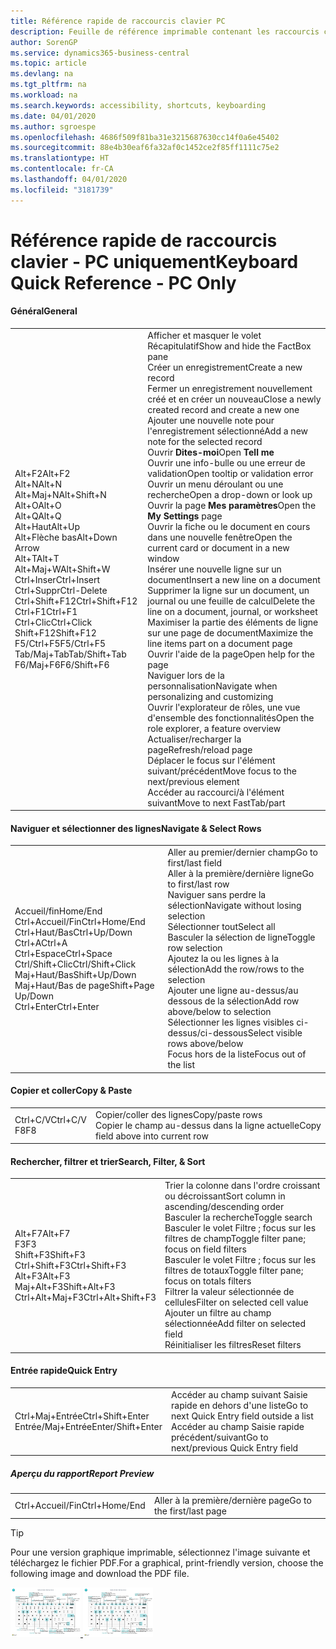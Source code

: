 ```yaml
---
title: Référence rapide de raccourcis clavier PC
description: Feuille de référence imprimable contenant les raccourcis clavier les plus populaires pour les utilisateurs de PC.
author: SorenGP
ms.service: dynamics365-business-central
ms.topic: article
ms.devlang: na
ms.tgt_pltfrm: na
ms.workload: na
ms.search.keywords: accessibility, shortcuts, keyboarding
ms.date: 04/01/2020
ms.author: sgroespe
ms.openlocfilehash: 4686f509f81ba31e3215687630cc14f0a6e45402
ms.sourcegitcommit: 88e4b30eaf6fa32af0c1452ce2f85ff1111c75e2
ms.translationtype: HT
ms.contentlocale: fr-CA
ms.lasthandoff: 04/01/2020
ms.locfileid: "3181739"
---
```

# <a name="keyboard-quick-reference---pc-only"></a><span data-ttu-id="d07cf-103">Référence rapide de raccourcis clavier - PC uniquement</span><span class="sxs-lookup"><span data-stu-id="d07cf-103">Keyboard Quick Reference - PC Only</span></span>

#### <a name="general"></a><span data-ttu-id="d07cf-104">Général</span><span class="sxs-lookup"><span data-stu-id="d07cf-104">General</span></span>
|||  
|-|-|
|<span data-ttu-id="d07cf-105">Alt+F2</span><span class="sxs-lookup"><span data-stu-id="d07cf-105">Alt+F2</span></span><br /><span data-ttu-id="d07cf-106">Alt+N</span><span class="sxs-lookup"><span data-stu-id="d07cf-106">Alt+N</span></span><br /><span data-ttu-id="d07cf-107">Alt+Maj+N</span><span class="sxs-lookup"><span data-stu-id="d07cf-107">Alt+Shift+N</span></span><br /><span data-ttu-id="d07cf-108">Alt+O</span><span class="sxs-lookup"><span data-stu-id="d07cf-108">Alt+O</span></span><br /><span data-ttu-id="d07cf-109">Alt+Q</span><span class="sxs-lookup"><span data-stu-id="d07cf-109">Alt+Q</span></span><br /><span data-ttu-id="d07cf-110">Alt+Haut</span><span class="sxs-lookup"><span data-stu-id="d07cf-110">Alt+Up</span></span><br /><span data-ttu-id="d07cf-111">Alt+Flèche bas</span><span class="sxs-lookup"><span data-stu-id="d07cf-111">Alt+Down Arrow</span></span><br /><span data-ttu-id="d07cf-112">Alt+T</span><span class="sxs-lookup"><span data-stu-id="d07cf-112">Alt+T</span></span><br /><span data-ttu-id="d07cf-113">Alt+Maj+W</span><span class="sxs-lookup"><span data-stu-id="d07cf-113">Alt+Shift+W</span></span><br /><span data-ttu-id="d07cf-114">Ctrl+Inser</span><span class="sxs-lookup"><span data-stu-id="d07cf-114">Ctrl+Insert</span></span><br /><span data-ttu-id="d07cf-115">Ctrl+Suppr</span><span class="sxs-lookup"><span data-stu-id="d07cf-115">Ctrl-Delete</span></span><br /><span data-ttu-id="d07cf-116">Ctrl+Shift+F12</span><span class="sxs-lookup"><span data-stu-id="d07cf-116">Ctrl+Shift+F12</span></span><br /><span data-ttu-id="d07cf-117">Ctrl+F1</span><span class="sxs-lookup"><span data-stu-id="d07cf-117">Ctrl+F1</span></span><br /><span data-ttu-id="d07cf-118">Ctrl+Clic</span><span class="sxs-lookup"><span data-stu-id="d07cf-118">Ctrl+Click</span></span><br /><span data-ttu-id="d07cf-119">Shift+F12</span><span class="sxs-lookup"><span data-stu-id="d07cf-119">Shift+F12</span></span><br /><span data-ttu-id="d07cf-120">F5/Ctrl+F5</span><span class="sxs-lookup"><span data-stu-id="d07cf-120">F5/Ctrl+F5</span></span><br /><span data-ttu-id="d07cf-121">Tab/Maj+Tab</span><span class="sxs-lookup"><span data-stu-id="d07cf-121">Tab/Shift+Tab</span></span><br /><span data-ttu-id="d07cf-122">F6/Maj+F6</span><span class="sxs-lookup"><span data-stu-id="d07cf-122">F6/Shift+F6</span></span><br />|<span data-ttu-id="d07cf-123">Afficher et masquer le volet Récapitulatif</span><span class="sxs-lookup"><span data-stu-id="d07cf-123">Show and hide the FactBox pane</span></span><br /><span data-ttu-id="d07cf-124">Créer un enregistrement</span><span class="sxs-lookup"><span data-stu-id="d07cf-124">Create a new record</span></span><br /><span data-ttu-id="d07cf-125">Fermer un enregistrement nouvellement créé et en créer un nouveau</span><span class="sxs-lookup"><span data-stu-id="d07cf-125">Close a newly created record and create a new one</span></span><br /><span data-ttu-id="d07cf-126">Ajouter une nouvelle note pour l'enregistrement sélectionné</span><span class="sxs-lookup"><span data-stu-id="d07cf-126">Add a new note for the selected record</span></span><br /><span data-ttu-id="d07cf-127">Ouvrir **Dites-moi**</span><span class="sxs-lookup"><span data-stu-id="d07cf-127">Open **Tell me**</span></span><br /><span data-ttu-id="d07cf-128">Ouvrir une info-bulle ou une erreur de validation</span><span class="sxs-lookup"><span data-stu-id="d07cf-128">Open tooltip or validation error</span></span><br /><span data-ttu-id="d07cf-129">Ouvrir un menu déroulant ou une recherche</span><span class="sxs-lookup"><span data-stu-id="d07cf-129">Open a drop-down or look up</span></span><br /><span data-ttu-id="d07cf-130">Ouvrir la page **Mes paramètres**</span><span class="sxs-lookup"><span data-stu-id="d07cf-130">Open the **My Settings** page</span></span><br /><span data-ttu-id="d07cf-131">Ouvrir la fiche ou le document en cours dans une nouvelle fenêtre</span><span class="sxs-lookup"><span data-stu-id="d07cf-131">Open the current card or document in a new window</span></span><br /><span data-ttu-id="d07cf-132">Insérer une nouvelle ligne sur un document</span><span class="sxs-lookup"><span data-stu-id="d07cf-132">Insert a new line on a document</span></span><br /><span data-ttu-id="d07cf-133">Supprimer la ligne sur un document, un journal ou une feuille de calcul</span><span class="sxs-lookup"><span data-stu-id="d07cf-133">Delete the line on a document, journal, or worksheet</span></span><br /><span data-ttu-id="d07cf-134">Maximiser la partie des éléments de ligne sur une page de document</span><span class="sxs-lookup"><span data-stu-id="d07cf-134">Maximize the line items part on a document page</span></span><br /><span data-ttu-id="d07cf-135">Ouvrir l'aide de la page</span><span class="sxs-lookup"><span data-stu-id="d07cf-135">Open help for the page</span></span><br /><span data-ttu-id="d07cf-136">Naviguer lors de la personnalisation</span><span class="sxs-lookup"><span data-stu-id="d07cf-136">Navigate when personalizing and customizing</span></span><br /><span data-ttu-id="d07cf-137">Ouvrir l'explorateur de rôles, une vue d'ensemble des fonctionnalités</span><span class="sxs-lookup"><span data-stu-id="d07cf-137">Open the role explorer, a feature overview</span></span><br /><span data-ttu-id="d07cf-138">Actualiser/recharger la page</span><span class="sxs-lookup"><span data-stu-id="d07cf-138">Refresh/reload page</span></span><br /><span data-ttu-id="d07cf-139">Déplacer le focus sur l'élément suivant/précédent</span><span class="sxs-lookup"><span data-stu-id="d07cf-139">Move focus to the next/previous element</span></span><br /><span data-ttu-id="d07cf-140">Accéder au raccourci/à l'élément suivant</span><span class="sxs-lookup"><span data-stu-id="d07cf-140">Move to next FastTab/part</span></span>|

#### <a name="navigate--select-rows"></a><span data-ttu-id="d07cf-141">Naviguer et sélectionner des lignes</span><span class="sxs-lookup"><span data-stu-id="d07cf-141">Navigate & Select Rows</span></span>
|||
|-|-|
|<span data-ttu-id="d07cf-142">Accueil/fin</span><span class="sxs-lookup"><span data-stu-id="d07cf-142">Home/End</span></span><br /><span data-ttu-id="d07cf-143">Ctrl+Accueil/Fin</span><span class="sxs-lookup"><span data-stu-id="d07cf-143">Ctrl+Home/End</span></span> <br /><span data-ttu-id="d07cf-144">Ctrl+Haut/Bas</span><span class="sxs-lookup"><span data-stu-id="d07cf-144">Ctrl+Up/Down</span></span><br /><span data-ttu-id="d07cf-145">Ctrl+A</span><span class="sxs-lookup"><span data-stu-id="d07cf-145">Ctrl+A</span></span> <br /><span data-ttu-id="d07cf-146">Ctrl+Espace</span><span class="sxs-lookup"><span data-stu-id="d07cf-146">Ctrl+Space</span></span><br /><span data-ttu-id="d07cf-147">Ctrl/Shift+Clic</span><span class="sxs-lookup"><span data-stu-id="d07cf-147">Ctrl/Shift+Click</span></span><br /><span data-ttu-id="d07cf-148">Maj+Haut/Bas</span><span class="sxs-lookup"><span data-stu-id="d07cf-148">Shift+Up/Down</span></span><br /><span data-ttu-id="d07cf-149">Maj+Haut/Bas de page</span><span class="sxs-lookup"><span data-stu-id="d07cf-149">Shift+Page Up/Down</span></span><br /><span data-ttu-id="d07cf-150">Ctrl+Enter</span><span class="sxs-lookup"><span data-stu-id="d07cf-150">Ctrl+Enter</span></span>|<span data-ttu-id="d07cf-151">Aller au premier/dernier champ</span><span class="sxs-lookup"><span data-stu-id="d07cf-151">Go to first/last field</span></span><br /><span data-ttu-id="d07cf-152">Aller à la première/dernière ligne</span><span class="sxs-lookup"><span data-stu-id="d07cf-152">Go to first/last row</span></span><br /><span data-ttu-id="d07cf-153">Naviguer sans perdre la sélection</span><span class="sxs-lookup"><span data-stu-id="d07cf-153">Navigate without losing selection</span></span><br /><span data-ttu-id="d07cf-154">Sélectionner tout</span><span class="sxs-lookup"><span data-stu-id="d07cf-154">Select all</span></span><br /><span data-ttu-id="d07cf-155">Basculer la sélection de ligne</span><span class="sxs-lookup"><span data-stu-id="d07cf-155">Toggle row selection</span></span><br /> <span data-ttu-id="d07cf-156">Ajoutez la ou les lignes à la sélection</span><span class="sxs-lookup"><span data-stu-id="d07cf-156">Add the row/rows to the selection</span></span><br /><span data-ttu-id="d07cf-157">Ajouter une ligne au-dessus/au dessous de la sélection</span><span class="sxs-lookup"><span data-stu-id="d07cf-157">Add row above/below to selection</span></span><br /><span data-ttu-id="d07cf-158">Sélectionner les lignes visibles ci-dessus/ci-dessous</span><span class="sxs-lookup"><span data-stu-id="d07cf-158">Select visible rows above/below</span></span> <br /><span data-ttu-id="d07cf-159">Focus hors de la liste</span><span class="sxs-lookup"><span data-stu-id="d07cf-159">Focus out of the list</span></span>|

#### <a name="copy--paste"></a><span data-ttu-id="d07cf-160">Copier et coller</span><span class="sxs-lookup"><span data-stu-id="d07cf-160">Copy & Paste</span></span>
|||
|-|-|
|<span data-ttu-id="d07cf-161">Ctrl+C/V</span><span class="sxs-lookup"><span data-stu-id="d07cf-161">Ctrl+C/V</span></span><br /><span data-ttu-id="d07cf-162">F8</span><span class="sxs-lookup"><span data-stu-id="d07cf-162">F8</span></span>|<span data-ttu-id="d07cf-163">Copier/coller des lignes</span><span class="sxs-lookup"><span data-stu-id="d07cf-163">Copy/paste rows</span></span><br /><span data-ttu-id="d07cf-164">Copier le champ au-dessus dans la ligne actuelle</span><span class="sxs-lookup"><span data-stu-id="d07cf-164">Copy field above into current row</span></span>|

#### <a name="search-filter--sort"></a><span data-ttu-id="d07cf-165">Rechercher, filtrer et trier</span><span class="sxs-lookup"><span data-stu-id="d07cf-165">Search, Filter, & Sort</span></span>
|||
|-|-|
|<span data-ttu-id="d07cf-166">Alt+F7</span><span class="sxs-lookup"><span data-stu-id="d07cf-166">Alt+F7</span></span><br /><span data-ttu-id="d07cf-167">F3</span><span class="sxs-lookup"><span data-stu-id="d07cf-167">F3</span></span><br /><span data-ttu-id="d07cf-168">Shift+F3</span><span class="sxs-lookup"><span data-stu-id="d07cf-168">Shift+F3</span></span><br /><span data-ttu-id="d07cf-169">Ctrl+Shift+F3</span><span class="sxs-lookup"><span data-stu-id="d07cf-169">Ctrl+Shift+F3</span></span><br /><span data-ttu-id="d07cf-170">Alt+F3</span><span class="sxs-lookup"><span data-stu-id="d07cf-170">Alt+F3</span></span><br /><span data-ttu-id="d07cf-171">Maj+Alt+F3</span><span class="sxs-lookup"><span data-stu-id="d07cf-171">Shift+Alt+F3</span></span><br /><span data-ttu-id="d07cf-172">Ctrl+Alt+Maj+F3</span><span class="sxs-lookup"><span data-stu-id="d07cf-172">Ctrl+Alt+Shift+F3</span></span>|<span data-ttu-id="d07cf-173">Trier la colonne dans l'ordre croissant ou décroissant</span><span class="sxs-lookup"><span data-stu-id="d07cf-173">Sort column in ascending/descending order</span></span><br /><span data-ttu-id="d07cf-174">Basculer la recherche</span><span class="sxs-lookup"><span data-stu-id="d07cf-174">Toggle search</span></span><br /><span data-ttu-id="d07cf-175">Basculer le volet Filtre ; focus sur les filtres de champ</span><span class="sxs-lookup"><span data-stu-id="d07cf-175">Toggle filter pane; focus on field filters</span></span><br /><span data-ttu-id="d07cf-176">Basculer le volet Filtre ; focus sur les filtres de totaux</span><span class="sxs-lookup"><span data-stu-id="d07cf-176">Toggle filter pane; focus on totals filters</span></span><br /><span data-ttu-id="d07cf-177">Filtrer la valeur sélectionnée de cellules</span><span class="sxs-lookup"><span data-stu-id="d07cf-177">Filter on selected cell value</span></span><br /><span data-ttu-id="d07cf-178">Ajouter un filtre au champ sélectionnée</span><span class="sxs-lookup"><span data-stu-id="d07cf-178">Add filter on selected field</span></span><br /><span data-ttu-id="d07cf-179">Réinitialiser les filtres</span><span class="sxs-lookup"><span data-stu-id="d07cf-179">Reset filters</span></span>|

#### <a name="quick-entry"></a><span data-ttu-id="d07cf-180">Entrée rapide</span><span class="sxs-lookup"><span data-stu-id="d07cf-180">Quick Entry</span></span>
|||
|-|-|
|<span data-ttu-id="d07cf-181">Ctrl+Maj+Entrée</span><span class="sxs-lookup"><span data-stu-id="d07cf-181">Ctrl+Shift+Enter</span></span><br /><span data-ttu-id="d07cf-182">Entrée/Maj+Entrée</span><span class="sxs-lookup"><span data-stu-id="d07cf-182">Enter/Shift+Enter</span></span>|<span data-ttu-id="d07cf-183">Accéder au champ suivant Saisie rapide en dehors d'une liste</span><span class="sxs-lookup"><span data-stu-id="d07cf-183">Go to next Quick Entry field outside a list</span></span><br /><span data-ttu-id="d07cf-184">Accéder au champ Saisie rapide précédent/suivant</span><span class="sxs-lookup"><span data-stu-id="d07cf-184">Go to next/previous Quick Entry field</span></span>|


##### <a name="report-preview"></a><span data-ttu-id="d07cf-185">Aperçu du rapport</span><span class="sxs-lookup"><span data-stu-id="d07cf-185">Report Preview</span></span>
|||
|-|-|
|<span data-ttu-id="d07cf-186">Ctrl+Accueil/Fin</span><span class="sxs-lookup"><span data-stu-id="d07cf-186">Ctrl+Home/End</span></span>|<span data-ttu-id="d07cf-187">Aller à la première/dernière page</span><span class="sxs-lookup"><span data-stu-id="d07cf-187">Go to the first/last page</span></span>|

> [!TIP]
> <span data-ttu-id="d07cf-188">Pour une version graphique imprimable, sélectionnez l'image suivante et téléchargez le fichier PDF.</span><span class="sxs-lookup"><span data-stu-id="d07cf-188">For a graphical, print-friendly version, choose the following image and download the PDF file.</span></span>
>
> <span data-ttu-id="d07cf-189">[ ![](media/keyboard_shortcut_inline.png) ](media/keyboard_shortcuts.pdf)</span><span class="sxs-lookup"><span data-stu-id="d07cf-189">[ ![](media/keyboard_shortcut_inline.png) ](media/keyboard_shortcuts.pdf)</span></span>
